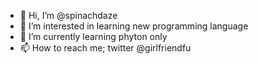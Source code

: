 - 👋 Hi, I’m @spinachdaze
- 👀 I’m interested in learning new programming language
- 🌱 I’m currently learning phyton only
- 📫 How to reach me; twitter @girlfriendfu
